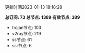 更新时间2023-01-13 18:18:28

**总订阅: 73**
**总节点: 1389**
**有效节点: 389**
- trojan节点: 103
- v2ray节点: 219
- ss节点: 61
- ssr节点: 6
